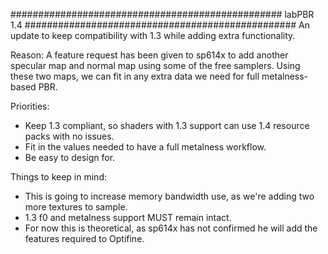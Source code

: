 #################################################
labPBR 1.4
#################################################
An update to keep compatibility with 1.3 while adding extra functionality.

Reason:
A feature request has been given to sp614x to add another specular map and normal map using some of the free samplers. Using these two maps, we can fit in any extra data we need for full metalness-based PBR.

Priorities:
- Keep 1.3 compliant, so shaders with 1.3 support can use 1.4 resource packs with no issues.
- Fit in the values needed to have a full metalness workflow.
- Be easy to design for.

Things to keep in mind:
- This is going to increase memory bandwidth use, as we're adding two more textures to sample.
- 1.3 f0 and metalness support MUST remain intact.
- For now this is theoretical, as sp614x has not confirmed he will add the features required to Optifine.

